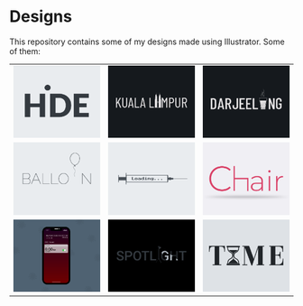 # Designs
This repository contains some of my designs made using Illustrator.
Some of them:
<table>
    <tr>
      <td><img src="2020-11/png/23.11.2020.png"></td>
      <td><img src="2020-12/png/29.12.2020.png"></td>
      <td><img src="2020-12/png/31.12.2020.png"></td>
    </tr>
    <tr>
      <td><img src="2020-11/png/22.11.2020.png"></td>
      <td><img src="2020-11/png/30.11.2020.png"></td>
      <td><img src="2020-11/png/17.11.2020.png"></td>
    </tr>
    <tr>
      <td><img src="2020-11/png/19.11.2020 - 2.png"></td>
      <td><img src="2020-11/png/21.11.2020.png"></td>
      <td><img src="2020-11/png/16.11.2020.png"></td>
    </tr>
</table>
